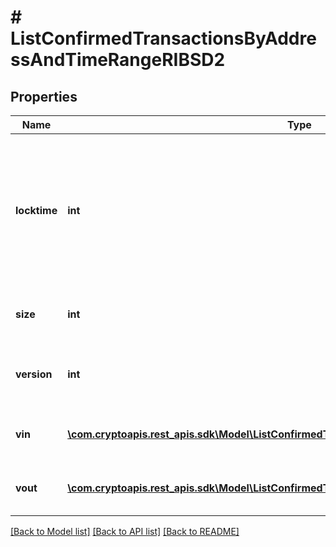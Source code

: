 # # ListConfirmedTransactionsByAddressAndTimeRangeRIBSD2

## Properties

Name | Type | Description | Notes
------------ | ------------- | ------------- | -------------
**locktime** | **int** | Represents the locktime on the transaction on the specific blockchain, i.e. the blockheight at which the transaction is valid. |
**size** | **int** | Represents the total size of this transaction. |
**version** | **int** | Represents the transaction&#39;s version number. |
**vin** | [**\com.cryptoapis.rest_apis.sdk\Model\ListConfirmedTransactionsByAddressRIBSD2VinInner[]**](ListConfirmedTransactionsByAddressRIBSD2VinInner.md) | Represents the transaction inputs. |
**vout** | [**\com.cryptoapis.rest_apis.sdk\Model\ListConfirmedTransactionsByAddressRIBSD2VoutInner[]**](ListConfirmedTransactionsByAddressRIBSD2VoutInner.md) | Represents the transaction outputs. |

[[Back to Model list]](../../README.md#models) [[Back to API list]](../../README.md#endpoints) [[Back to README]](../../README.md)

